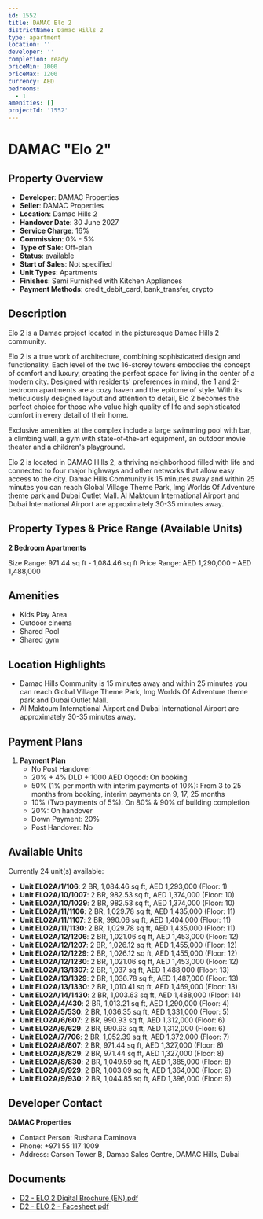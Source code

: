 ```yaml
---
id: 1552
title: DAMAC Elo 2
districtName: Damac Hills 2
type: apartment
location: ''
developer: ''
completion: ready
priceMin: 1000
priceMax: 1200
currency: AED
bedrooms:
  - 1
amenities: []
projectId: '1552'
---
```


# DAMAC "Elo 2"

## Property Overview
- **Developer**: DAMAC Properties
- **Seller**: DAMAC Properties
- **Location**: Damac Hills 2
- **Handover Date**: 30 June 2027
- **Service Charge**: 16%
- **Commission**: 0% - 5%
- **Type of Sale**: Off-plan
- **Status**: available
- **Start of Sales**: Not specified
- **Unit Types**: Apartments
- **Finishes**: Semi Furnished with Kitchen Appliances
- **Payment Methods**: credit_debit_card, bank_transfer, crypto

## Description
Elo 2 is a Damac project located in the picturesque Damac Hills 2 community. 

 Elo 2 is a true work of architecture, combining sophisticated design and functionality. Each level of the two 16-storey towers embodies the concept of comfort and luxury, creating the perfect space for living in the center of a modern city. Designed with residents' preferences in mind, the 1 and 2-bedroom apartments are a cozy haven and the epitome of style. With its meticulously designed layout and attention to detail, Elo 2 becomes the perfect choice for those who value high quality of life and sophisticated comfort in every detail of their home.

 Exclusive amenities at the complex include a large swimming pool with bar, a climbing wall, a gym with state-of-the-art equipment, an outdoor movie theater and a children's playground. 

Elo 2 is located in DAMAC Hills 2, a thriving neighborhood filled with life and connected to four major highways and other networks that allow easy access to the city. Damac Hills Community is 15 minutes away and within 25 minutes you can reach Global Village Theme Park, Img Worlds Of Adventure theme park and Dubai Outlet Mall. Al Maktoum International Airport and Dubai International Airport are approximately 30-35 minutes away.

## Property Types & Price Range (Available Units)
**2 Bedroom Apartments**

Size Range: 971.44 sq ft - 1,084.46 sq ft
Price Range: AED 1,290,000 - AED 1,488,000

## Amenities
- Kids Play Area
- Outdoor cinema
- Shared Pool
- Shared gym

## Location Highlights
- Damac Hills Community is 15 minutes away and within 25 minutes you can reach Global Village Theme Park, Img Worlds Of Adventure theme park and Dubai Outlet Mall.
- Al Maktoum International Airport and Dubai International Airport are approximately 30-35 minutes away.

## Payment Plans
1. **Payment Plan**
   - No Post Handover
   - 20% + 4% DLD + 1000 AED Oqood: On booking
   - 50% (1% per month with interim payments of 10%): From 3 to 25 months from booking, interim payments on 9, 17, 25 months
   - 10% (Two payments of 5%): On 80% & 90% of building completion
   - 20%: On handover
   - Down Payment: 20%
   - Post Handover: No

## Available Units
Currently 24 unit(s) available:
- **Unit ELO2A/1/106**: 2 BR, 1,084.46 sq ft, AED 1,293,000 (Floor: 1)
- **Unit ELO2A/10/1007**: 2 BR, 982.53 sq ft, AED 1,374,000 (Floor: 10)
- **Unit ELO2A/10/1029**: 2 BR, 982.53 sq ft, AED 1,374,000 (Floor: 10)
- **Unit ELO2A/11/1106**: 2 BR, 1,029.78 sq ft, AED 1,435,000 (Floor: 11)
- **Unit ELO2A/11/1107**: 2 BR, 990.06 sq ft, AED 1,404,000 (Floor: 11)
- **Unit ELO2A/11/1130**: 2 BR, 1,029.78 sq ft, AED 1,435,000 (Floor: 11)
- **Unit ELO2A/12/1206**: 2 BR, 1,021.06 sq ft, AED 1,453,000 (Floor: 12)
- **Unit ELO2A/12/1207**: 2 BR, 1,026.12 sq ft, AED 1,455,000 (Floor: 12)
- **Unit ELO2A/12/1229**: 2 BR, 1,026.12 sq ft, AED 1,455,000 (Floor: 12)
- **Unit ELO2A/12/1230**: 2 BR, 1,021.06 sq ft, AED 1,453,000 (Floor: 12)
- **Unit ELO2A/13/1307**: 2 BR, 1,037 sq ft, AED 1,488,000 (Floor: 13)
- **Unit ELO2A/13/1329**: 2 BR, 1,036.78 sq ft, AED 1,487,000 (Floor: 13)
- **Unit ELO2A/13/1330**: 2 BR, 1,010.41 sq ft, AED 1,469,000 (Floor: 13)
- **Unit ELO2A/14/1430**: 2 BR, 1,003.63 sq ft, AED 1,488,000 (Floor: 14)
- **Unit ELO2A/4/430**: 2 BR, 1,013.21 sq ft, AED 1,290,000 (Floor: 4)
- **Unit ELO2A/5/530**: 2 BR, 1,036.35 sq ft, AED 1,331,000 (Floor: 5)
- **Unit ELO2A/6/607**: 2 BR, 990.93 sq ft, AED 1,312,000 (Floor: 6)
- **Unit ELO2A/6/629**: 2 BR, 990.93 sq ft, AED 1,312,000 (Floor: 6)
- **Unit ELO2A/7/706**: 2 BR, 1,052.39 sq ft, AED 1,372,000 (Floor: 7)
- **Unit ELO2A/8/807**: 2 BR, 971.44 sq ft, AED 1,327,000 (Floor: 8)
- **Unit ELO2A/8/829**: 2 BR, 971.44 sq ft, AED 1,327,000 (Floor: 8)
- **Unit ELO2A/8/830**: 2 BR, 1,049.59 sq ft, AED 1,385,000 (Floor: 8)
- **Unit ELO2A/9/929**: 2 BR, 1,003.09 sq ft, AED 1,364,000 (Floor: 9)
- **Unit ELO2A/9/930**: 2 BR, 1,044.85 sq ft, AED 1,396,000 (Floor: 9)

## Developer Contact
**DAMAC Properties**
- Contact Person: Rushana Daminova
- Phone: +971 55 117 1009
- Address: Carson Tower B, Damac Sales Centre, DAMAC Hills, Dubai

## Documents
- [D2 - ELO 2 Digital Brochure (EN).pdf](https://cdn.geniemap.net/2024/04/01/AXB8PRAOod6E4fgrEoevLo6MEmVPOH4zaxF9KlnT.pdf)
- [D2 - ELO 2 - Facesheet.pdf](https://cdn.geniemap.net/2024/04/01/ZoNTsRf2Sp5P7ZPIj6TL8TnP7mYuyEnTIyVMwTVA.pdf)
